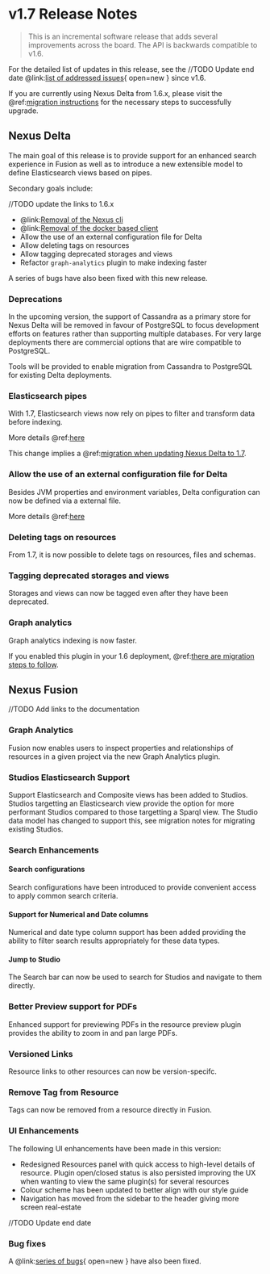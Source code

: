 # v1.7 Release Notes

> This is an incremental software release that adds several improvements across the board. The API is backwards
> compatible to v1.6.

For the detailed list of updates in this release, see the
//TODO Update end date 
@link:[list of addressed issues](https://github.com/BlueBrain/nexus/issues?q=is%3Aissue+is%3Aclosed+closed%3A2021-10-14..2022-02-01+){ open=new }
since v1.6.

If you are currently using Nexus Delta from 1.6.x, please
visit the @ref:[migration instructions](v1.6-to-v1.7-migration.md) for the necessary steps to successfully upgrade.

## Nexus Delta

The main goal of this release is to provide support for an enhanced search experience in Fusion as well as to introduce
a new extensible model to define Elasticsearch views based on pipes.

Secondary goals include:

//TODO update the links to 1.6.x

- @link:[Removal of the Nexus cli](https://bluebrainnexus.io/v1.5.x/docs/utilities/index.html#nexus-cli)
- @link:[Removal of the docker based client](https://bluebrainnexus.io/v1.5.x/docs/utilities/projections.html)
- Allow the use of an external configuration file for Delta
- Allow deleting tags on resources
- Allow tagging deprecated storages and views
- Refactor `graph-analytics` plugin to make indexing faster

A series of bugs have also been fixed with this new release.

### Deprecations

In the upcoming version, the support of Cassandra as a primary store for Nexus Delta will be removed in favour of PostgreSQL to focus development efforts on features rather than supporting multiple databases. 
For very large deployments there are commercial options that are wire compatible to PostgreSQL.

Tools will be provided to enable migration from Cassandra to PostgreSQL for existing Delta deployments.

### Elasticsearch pipes

With 1.7, Elasticsearch views now rely on pipes to filter and transform data before indexing.

More details @ref:[here](../delta/api/views/elasticsearch-view-api.md)

This change implies a @ref:[migration when updating Nexus Delta to 1.7](v1.6-to-v1.7-migration.md).

### Allow the use of an external configuration file for Delta

Besides JVM properties and environment variables, Delta configuration can now be defined via a external file.

More details @ref:[here](../getting-started/running-nexus/configuration/index.md)

### Deleting tags on resources

From 1.7, it is now possible to delete tags on resources, files and schemas.

### Tagging deprecated storages and views

Storages and views can now be tagged even after they have been deprecated.

### Graph analytics

Graph analytics indexing is now faster.

If you enabled this plugin in your 1.6 deployment, @ref:[there are migration steps to follow](v1.6-to-v1.7-migration.md).

## Nexus Fusion
//TODO Add links to the documentation

### Graph Analytics
Fusion now enables users to inspect properties and relationships of resources in a given project via the new Graph Analytics plugin.
### Studios Elasticsearch Support
Support Elasticsearch and Composite views has been added to Studios. Studios targetting an Elasticsearch view provide the option for more performant Studios compared to those targetting a Sparql view. The Studio data model has changed to support this, see migration notes for migrating existing Studios.
### Search Enhancements
#### Search configurations
Search configurations have been introduced to provide convenient access to apply common search criteria.
#### Support for Numerical and Date columns
Numerical and date type column support has been added providing the ability to filter search results appropriately for these data types.
#### Jump to Studio
The Search bar can now be used to search for Studios and navigate to them directly.
### Better Preview support for PDFs
Enhanced support for previewing PDFs in the resource preview plugin provides the ability to zoom in and pan large PDFs.
### Versioned Links
Resource links to other resources can now be version-specifc.
### Remove Tag from Resource
Tags can now be removed from a resource directly in Fusion.
### UI Enhancements
The following UI enhancements have been made in this version:

- Redesigned Resources panel with quick access to high-level details of resource. Plugin open/closed status is also persisted improving the UX when wanting to view the same plugin(s) for several resources
- Colour scheme has been updated to better align with our style guide
- Navigation has moved from the sidebar to the header giving more screen real-estate


//TODO Update end date 

### Bug fixes

A @link:[series of bugs](https://github.com/BlueBrain/nexus/issues?page=1&q=is%3Aissue+is%3Aclosed+closed%3A2021-10-14..2022-02-01+label%3Abug+label%3Afusion){ open=new } have also been fixed.

